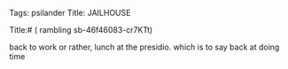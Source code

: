 Tags: psilander
Title: JAILHOUSE
  
Title:# ( rambling sb-46f46083-cr7KTt)  
  
back to work or rather, lunch at the presidio. which is to say back at doing time